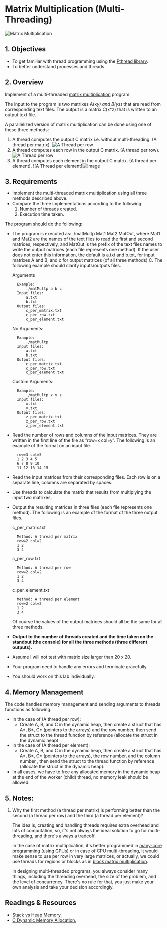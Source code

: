 # Matrix Multiplication (Multi-Threading)

![Matrix Multiplication](https://user-images.githubusercontent.com/96317608/225460923-7e0ca8c9-1ba5-4221-b88e-3cff857a9b5f.png)


## 1. Objectives

* To get familiar with thread programming using the [Pthread library](https://hpc-tutorials.llnl.gov/posix/).
* To better understand processes and threads.

## 2. Overview

Implement of a multi-threaded [matrix multiplication](https://www.mathsisfun.com/algebra/matrix-multiplying.html) program.

The input to the program is two matrixes A(x*y) and B(y*z) that are read from corresponding text files. The output is a matrix C(x*z) that is written to an output text file.

A parallelized version of matrix multiplication can be done using one of these three methods:

1. A thread computes the output C matrix i.e. without multi-threading. (A thread per matrix).
![A Thread per row](https://user-images.githubusercontent.com/96317608/225461096-68dd7826-f620-41b2-9c89-af2a8b31e3ed.png)
2. A thread computes each row in the output C matrix. (A thread per row).
![A Thread per row](https://user-images.githubusercontent.com/96317608/225461145-91f7c569-309d-400b-9627-dbe800af9467.png)
3. A thread computes each element in the output C matrix. (A thread per element).
![A Thread per element]![image](https://user-images.githubusercontent.com/96317608/225461215-3a0c4aa3-94e1-4d7a-ba1a-95fbbd78a20d.png)


## 3. Requirements

* Implement the multi-threaded matrix multiplication using all three methods described above.
* Compare the three implementations according to the following:
    1. Number of threads created.
    2. Execution time taken.

The program should do the following:

* The program is executed as: ./matMultp Mat1 Mat2 MatOut, where Mat1 and Mat2 are the names of the text files to read the first and second matrices, respectively, and MatOut is the prefix of the text files names to write the output matrices (each file represents one method). If the user does not enter this information, the default is a.txt and b.txt, for input matrixes A and B, and c for output matrices (of all three methods) C. The following example should clarify inputs/outputs files.

    Arguments

        Example: 
            ./matMultp a b c
        Input files: 
            a.txt 
            b.txt
        Output files: 
            c_per_matrix.txt
            c_per_row.txt
            c_per_element.txt

    No Arguments:

        Example: 
            ./matMultp
        Input files: 
            a.txt 
            b.txt
        Output files: 
            c_per_matrix.txt
            c_per_row.txt
            c_per_element.txt

    Custom Arguments:

        Example: 
            ./matMultp x y z
        Input files: 
            x.txt 
            y.txt
        Output files: 
            z_per_matrix.txt
            z_per_row.txt
            z_per_element.txt

* Read the number of rows and columns of the input matrices. They are written in the first line of the file as ”row=x col=y”. The following is an example of the format on an input file.

        row=3 col=5
        1 2 3 4 5
        6 7 8 9 10
        11 12 13 14 15

* Read the input matrices from their corresponding files. Each row is on a separate line, columns are separated by spaces.
* Use threads to calculate the matrix that results from multiplying the input two matrixes.
* Output the resulting matrices in three files (each file represents one method). The following is an example of the format of the three output files.

    c_per_matrix.txt

        Method: A thread per matrix
        row=2 col=2
        1 2
        3 4

    c_per_row.txt

        Method: A thread per row
        row=2 col=2
        1 2
        3 4

    c_per_element.txt

        Method: A thread per element
        row=2 col=2
        1 2
        3 4

    Of course the values of the output matrices should all be the same for all three methods.

* **Output to the number of threads created and the time taken on the standout (the console) for all the three methods (three different outputs).**
* Assume I will not test with matrix size larger than 20 x 20.
* Your program need to handle any errors and terminate gracefully.
* You should work on this lab individually.


## 4. Memory Management

The code handles memory management and sending arguments to threads functions as following:

* In the case of (A thread per row):
  * Create A, B, and C in the dynamic heap, then create a struct that has A*, B*, C* (pointers to the arrays) and the row number, then send the struct to the thread function by reference (allocate the struct in the dynamic heap).
* In the case of (A thread per element):
  * Create A, B, and C in the dynamic heap, then create a struct that has A*, B*, C* (pointers to the arrays), the row number, and the column number , then send the struct to the thread function by reference (allocate the struct in the dynamic heap).
* In all cases, we have to free any allocated memory in the dynamic heap at the end of the worker (child) thread, no memory leak should be allowed.


## 5. Notes:

1. Why the first method (a thread per matrix) is performing better than the second (a thread per row) and the third (a thread per element)?

    The idea is, creating and handling threads requires extra overhead and lots of computation, so, it's not always the ideal solution to go for multi-threading, and there's always a tradeoff.

    In the case of matrix multiplication, it's better programmed in [many-core programming (using GPUs)](https://www.quantstart.com/articles/Matrix-Matrix-Multiplication-on-the-GPU-with-Nvidia-CUDA/) or in case of CPU multi-threading, it would make sense to use per row in very large matrices, or actually, we could use threads for regions or blocks as in [block matrix multiplication](https://www.tutorialspoint.com/parallel_algorithm/matrix_multiplication.htm).

    In designing multi-threaded programs, you always consider many things, including the threading overhead, the size of the problem, and the level of concurrency. There's no rule for that, you just make your own analysis and take your decision accordingly.

## Readings & Resources

* [Stack vs Heap Memory.](https://dotnettutorials.net/lesson/stack-vs-heap-memory/)
* [C Dynamic Memory Allocation.](https://www.programiz.com/c-programming/c-dynamic-memory-allocation)
